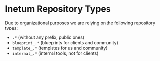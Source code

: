 # Inetum Repository Types

Due to organizational purposes we are relying on the following repository types:
- `.*` (without any prefix, public ones)
- `blueprint_.*` (blueprints for clients and community)
- `template_.*` (templates for us and community)
- `internal_.*` (internal tools, not for clients)
